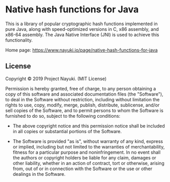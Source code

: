 Native hash functions for Java
==============================

This is a library of popular cryptographic hash functions implemented in
pure Java, along with speed-optimized versions in C, x86 assembly, and
x86-64 assembly. The Java Native Interface (JNI) is used to achieve this
functionality.

Home page: https://www.nayuki.io/page/native-hash-functions-for-java


License
-------

Copyright © 2019 Project Nayuki. (MIT License)

Permission is hereby granted, free of charge, to any person obtaining a copy of
this software and associated documentation files (the "Software"), to deal in
the Software without restriction, including without limitation the rights to
use, copy, modify, merge, publish, distribute, sublicense, and/or sell copies of
the Software, and to permit persons to whom the Software is furnished to do so,
subject to the following conditions:

* The above copyright notice and this permission notice shall be included in
  all copies or substantial portions of the Software.

* The Software is provided "as is", without warranty of any kind, express or
  implied, including but not limited to the warranties of merchantability,
  fitness for a particular purpose and noninfringement. In no event shall the
  authors or copyright holders be liable for any claim, damages or other
  liability, whether in an action of contract, tort or otherwise, arising from,
  out of or in connection with the Software or the use or other dealings in the
  Software.
